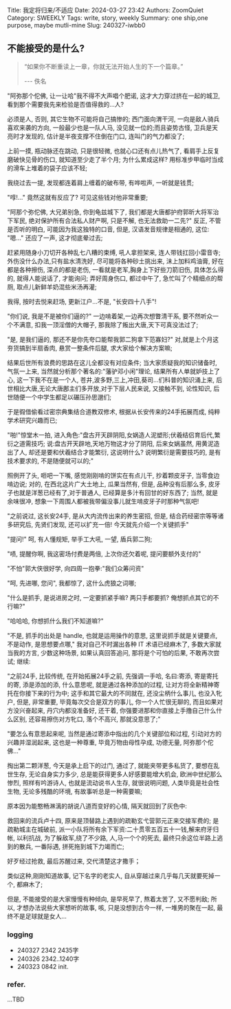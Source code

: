 Title: 我定将归来/不适应
Date: 2024-03-27 23:42
Authors: ZoomQuiet
Category: SWEEKLY
Tags: write, story, weekly
Summary: one ship,one purpose, maybe mutli-mine
Slug: 240327-iwbb0


## 不能接受的是什么?

> “如果你不断重读上一章，你就无法开始人生的下一个篇章。” 
> 
> --- 佚名

"阿弥那个佗佛, 让一让哈"我不得不大声唱个肥诺, 这才大力穿过挤在一起的城卫,
看到那个需要我先来检验是否值得救的...人?

必须是人, 否则, 其它生物不可能将自己搞惨的; 西门面向渭干河, 一向是敌人骑兵喜欢来袭的方向, 一般最少也是一队人马, 没见就一位的;而且姿势古怪, 卫兵是天亮时才发现的, 估计是半夜支撑不住倒在门口, 连叫门的气力都没了;

上前一摸, 瓶动脉还在跳动, 只是很轻微, 也就心口还有点儿热气了, 看肩手上反复磨破快见骨的伤口, 就知道至少走了半个月; 为什么累成这样? 用标准步甲临时当成的滑车上堆着的袋子应该不轻;

我绕过去一提, 发现都连着肩上缠着的破布带, 有哗啦声, 一听就是钱贯;

"啍!..." 竟然这就有反应了? 可见这些钱对他非常重要;

"阿那个弥佗佛, 大兄弟别急, 你到龟兹城下了, 我们都是大唐都护府郭昕大将军治下军民, 绝对保护所有合法私人财产啊, 只是不解, 也无法救助一二先?" 反正, 不管是否听的明白, 可能因为我这独特的口音, 但是, 汉语发音规律是相通的, 这位:
"嗯..." 还应了一声, 这才彻底晕过去;

赶紧用随身小刀切开各种乱七八糟的束缚, 吼人拿担架来, 连人带钱扛回小雷音寺;外伤没什么办法,只有盐水清洗好, 尽可能将各种砂土挑出来, 沬上加料鸡油膏, 好在都是各种擦伤, 深点的都是老伤, 一看就是老军,胸身上下好些刀箭旧伤, 具体怎么得的, 就得人能说话了, 才能询问; 弄好周身伤口, 都过中午了, 急忙叫了个精细点的帮厕, 取点儿新鲜羊奶混些米汤再灌; 

我得, 按时去悦来赶场, 更新江户...不是, "长安四十八手"!

"你们说, 我是不是被你们逼的?" 一边啃着架,一边再次想瞥清干系, 要不然听众一个不满意, 扣我一顶淫僧的大帽子, 那我除了叛出大唐,天下可真没法过了;

"是, 是我们逼的, 那还不是你先夸口能帮我郭二狗拿下范寡妇?" 对,就是上个月这夯货搞到半扇香肉, 悬赏一整条件后腿, 求大家给个解决方案嘛;

结果后世所有浪费的思路在这儿全都没有对应条件;
当大家质疑我的知识储备时, 气氛一上来, 当然就分析那个著名的:"藩驴邓小闲"理论, 结果所有人单就妒技上了心, 这一下我不在是一个人, 苍井,波多野,三上,冲田,葵司...们科普的知识涌上来, 后世相比大唐,无论大唐鄌主们多开放,对于下层人民来说, 又接触不到, 论性知识, 后世随便一个中学生都足以碾压孙思邈们;

于是徦借偷看过密宗典集结合道教双修术, 根据从长安传来的24手拓展而成, 纯粹学术研究兴趣而已;

"啪!"惊堂木一拍, 进入角色:"盘古开天辟阴阳,女娲造人泥塑形;伏羲结侣育后代,繁衍之道需技巧; 说:盘古开天辟地,天地万物这才分了阴阳, 后来女娲虽然, 用黄泥造出了人, 却还是要和伏羲结合才能繁衍, 这说明什么? 说明繁衍是需要技巧的, 是有技术要求的, 不是随便就可以的;" 

照例开了头, 咂吧一下嘴, 感觉刚刚啃的饼实在有点儿干, 抄着颗皮牙子, 当零食边啃边说; 对的, 在西北这片广大土地上, 瓜果当然有, 但是, 品种没有后那么多, 皮牙子也就是洋葱已经有了,对于普通人, 已经算是多汁有回甘的好东西了; 当然, 就是余味很冲, 想象一下周围人都被我带偏没事儿就生啃皮牙子时那种气氛吧!

"之前说过, 这长安24手, 是从大内流传出来的养生密招, 但是, 结合药经密宗等等诸多研究后, 先贤们发现, 还可以扩充一倍! 今天就先介绍一个关键抓手"

"提问!" 呵, 有人懂规矩, 举手工大吼, 一望, 盾兵郭二狗;

"啧, 提醒你啊, 我这密场付费是两倍, 上次你还欠着呢, 提问要额外支付的"

"不怕"郭大侠很好学, 向四周一抱拳:"我们众筹问资"

"呵, 先进哪, 您问", 我都惊了, 这什么虎狼之词哪;

"什么是抓手, 是说进房之时, 一定要抓紧手嘛? 两只手都要抓? 俺想抓点其它的不行嘛?"

"哈哈哈, 你想抓什么我们不知道嘛?"

"不是, 抓手的出处是 handle, 也就是运用操作的意思, 这里说抓手就是关键要点, 不是动作, 是思想要点哪," 我对自己不时漏出各种 IT 术语已经麻木了, 多数大家就当我的方言, 少数这种场景, 如果认真回答追问, 那将是个可怕的后果, 不敢再次尝试; 继续:

"之前24手, 比较传统, 在开始拓展24手之前, 先强调一手哈, 名曰:寄添, 寄是寄托的寄, 添是添加的添, 什么意思呢, 就是通过各种添加的过程, 让对方将全新精神寄托在你接下来的行为中; 这手和其它最大的不同就在, 还没尘柄什么事儿, 也没入牝户, 但是, 非常重要, 毕竟每次交合是双方的事儿, 你一个人忙很无聊的, 而且如果对方没兴奋起来, 丹穴内都没准备好, 还干着, 你强要进那和你直接上手撸自己什么什么区别, 还容易擦伤对方牝口, 落个不高兴, 那就没意思了;"

"要怎么有意思起来呢, 当然是通过寄添中指出的几个关键部位和过程, 引动对方的兴趣并湿润起来, 这也是一种尊重, 毕竟万物由母性孕成, 功德无量, 阿弥那个佗佛..."

掏出第二颗洋葱, 今天是承上启下的过门, 通过了, 就能夹带更多私货了, 要想在乱世生存, 无论自身实力多少, 总是能获得更多人好感要能增大机会, 欧洲中世纪那么惨烈, 照样有吟游诗人, 也就是流动说书人生存, 就很说明问题, 人类毕竟是社会性生物, 无论多残酷的环境, 有故事听总是一种需要嘛;

原本因为能憨畅淋漓的胡说八道而变好的心情, 隔天就回到了灰色中:

救回来的流兵卢十四, 原来是顶替路上遇到的疏勒玄弋营郭元正来交接军费的;
是疏勒城主在城破前, 派一小队将所有余下军资:二十贯零五百五十一钱,解来府牙归帐, 以利抗战, 为了躲敌军,绕了不少路, 人,马一个个的死去, 最终只余这位半路上逃到的散兵, 一番际遇, 拼死拖到城下力竭而亡;

好歹经过抢救, 最后苏醒过来, 交代清楚这才撒手；

类似这种,刚刚知道故事, 记下名字的老实人, 自从穿越过来几乎每几天就要死掉一个, 都麻木了;

但是, 不能接受的是大家慢慢有种倾向, 是早死早了, 熬着太苦了, 又不愿判敌;
所以, 才想办法说些大家想听的故事, 咳, 只是没想到古今一样, 一堆男的聚在一起, 最终不是足球就是女人...

### logging

- 240327 2342 2435字
- 240326 2342..1240字
- 240323 0842 init.

### refer.


...TBD